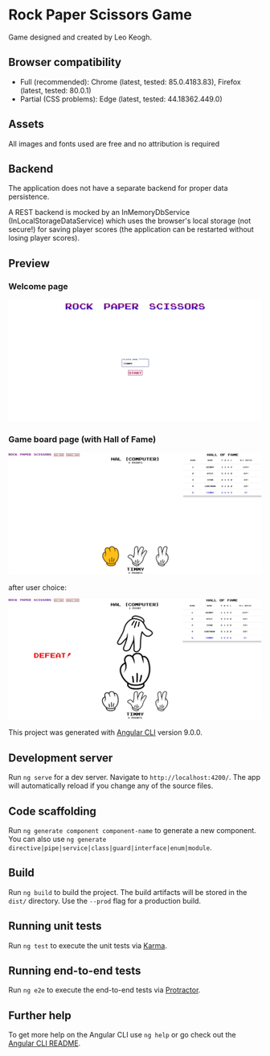 # Rock Paper Scissors Game

Game designed and created by Leo Keogh.

## Browser compatibility
- Full (recommended): Chrome (latest, tested: 85.0.4183.83), Firefox (latest, tested: 80.0.1)
- Partial (CSS problems): Edge (latest, tested: 44.18362.449.0)

## Assets
All images and fonts used are free and no attribution is required

## Backend
The application does not have a separate backend for proper data persistence.

A REST backend is mocked by an InMemoryDbService (InLocalStorageDataService) which uses the browser's local storage (not secure!) for saving player scores (the application can be restarted without losing player scores).

## Preview

### Welcome page
<kbd>![Welcome screen](src/assets/previews/welcome.jpg)</kbd>

### Game board page (with Hall of Fame)
<kbd>![Game board screen](src/assets/previews/game-board.jpg)</kbd>

after user choice:

<kbd>![Game board with rock screen](src/assets/previews/game-board-rock-play.jpg)</kbd>


This project was generated with [Angular CLI](https://github.com/angular/angular-cli) version 9.0.0.

## Development server

Run `ng serve` for a dev server. Navigate to `http://localhost:4200/`. The app will automatically reload if you change any of the source files.

## Code scaffolding

Run `ng generate component component-name` to generate a new component. You can also use `ng generate directive|pipe|service|class|guard|interface|enum|module`.

## Build

Run `ng build` to build the project. The build artifacts will be stored in the `dist/` directory. Use the `--prod` flag for a production build.

## Running unit tests

Run `ng test` to execute the unit tests via [Karma](https://karma-runner.github.io).

## Running end-to-end tests

Run `ng e2e` to execute the end-to-end tests via [Protractor](http://www.protractortest.org/).

## Further help

To get more help on the Angular CLI use `ng help` or go check out the [Angular CLI README](https://github.com/angular/angular-cli/blob/master/README.md).
